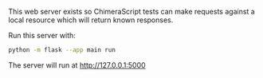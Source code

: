 This web server exists so ChimeraScript tests can make requests against a local resource which will return known responses.

Run this server with:
```bash
python -m flask --app main run
```
The server will run at http://127.0.0.1:5000
